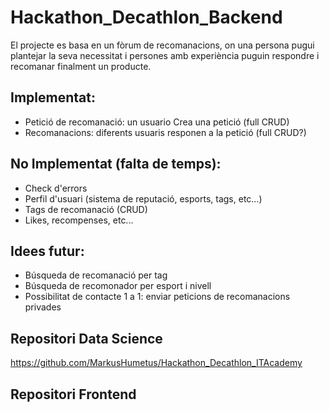 # Hackathon_Decathlon_Backend
El projecte es basa en un fòrum de recomanacions, on una persona pugui plantejar la seva necessitat i persones amb experiència puguin respondre i recomanar finalment un producte.


## Implementat:
- Petició de recomanació: un usuario Crea una petició (full CRUD)
- Recomanacions: diferents usuaris responen a la petició (full CRUD?)


## No Implementat (falta de temps):
- Check d'errors
- Perfil d'usuari (sistema de reputació, esports, tags, etc...)
- Tags de recomanació (CRUD)
- Likes, recompenses, etc...

## Idees futur:
- Búsqueda de recomanació per tag
- Búsqueda de recomonador per esport i nivell
- Possibilitat de contacte 1 a 1: enviar peticions de recomanacions privades

## Repositori Data Science

https://github.com/MarkusHumetus/Hackathon_Decathlon_ITAcademy

## Repositori Frontend


